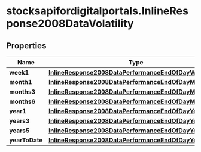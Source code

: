 # stocksapifordigitalportals.InlineResponse2008DataVolatility

## Properties

Name | Type | Description | Notes
------------ | ------------- | ------------- | -------------
**week1** | [**InlineResponse2008DataPerformanceEndOfDayWeek1**](InlineResponse2008DataPerformanceEndOfDayWeek1.md) |  | [optional] 
**month1** | [**InlineResponse2008DataPerformanceEndOfDayMonth1**](InlineResponse2008DataPerformanceEndOfDayMonth1.md) |  | [optional] 
**months3** | [**InlineResponse2008DataPerformanceEndOfDayMonths3**](InlineResponse2008DataPerformanceEndOfDayMonths3.md) |  | [optional] 
**months6** | [**InlineResponse2008DataPerformanceEndOfDayMonths6**](InlineResponse2008DataPerformanceEndOfDayMonths6.md) |  | [optional] 
**year1** | [**InlineResponse2008DataPerformanceEndOfDayYear1**](InlineResponse2008DataPerformanceEndOfDayYear1.md) |  | [optional] 
**years3** | [**InlineResponse2008DataPerformanceEndOfDayYears3**](InlineResponse2008DataPerformanceEndOfDayYears3.md) |  | [optional] 
**years5** | [**InlineResponse2008DataPerformanceEndOfDayYears5**](InlineResponse2008DataPerformanceEndOfDayYears5.md) |  | [optional] 
**yearToDate** | [**InlineResponse2008DataPerformanceEndOfDayYearToDate**](InlineResponse2008DataPerformanceEndOfDayYearToDate.md) |  | [optional] 


